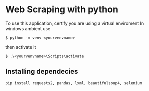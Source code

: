 # Web Scraping with python

To use this application, certify you are using a virtual enviroment
In windows ambient use
```
$ python -m venv <yourvenvname>
```
then activate it
```
$ .\<yourvenvname>\Scripts\activate
```
## Installing dependecies

```
pip install requests2, pandas, lxml, beautifulsoup4, selenium
```